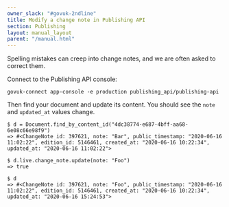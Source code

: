 ```yaml
---
owner_slack: "#govuk-2ndline"
title: Modify a change note in Publishing API
section: Publishing
layout: manual_layout
parent: "/manual.html"
---
```


Spelling mistakes can creep into change notes, and we are often asked
to correct them.

Connect to the Publishing API console:

```
govuk-connect app-console -e production publishing_api/publishing-api
```

Then find your document and update its content. You should see the
`note` and `updated_at` values change.

```
$ d = Document.find_by_content_id("4dc38774-e687-4bff-aa68-6e08c66e98f9")
=> #<ChangeNote id: 397621, note: "Bar", public_timestamp: "2020-06-16 11:02:22", edition_id: 5146461, created_at: "2020-06-16 10:22:34", updated_at: "2020-06-16 11:02:22">

$ d.live.change_note.update(note: "Foo")
=> true

$ d
=> #<ChangeNote id: 397621, note: "Foo", public_timestamp: "2020-06-16 11:02:22", edition_id: 5146461, created_at: "2020-06-16 10:22:34", updated_at: "2020-06-16 15:24:53">
```
